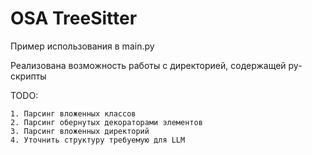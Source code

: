 
# OSA TreeSitter

Пример использования в main.py

Реализована возможность работы с директорией, содержащей py-скрипты

TODO:

    1. Парсинг вложенных классов
    2. Парсинг обернутых декораторами элементов
    3. Парсинг вложенных директорий
    4. Уточнить структуру требуемую для LLM
